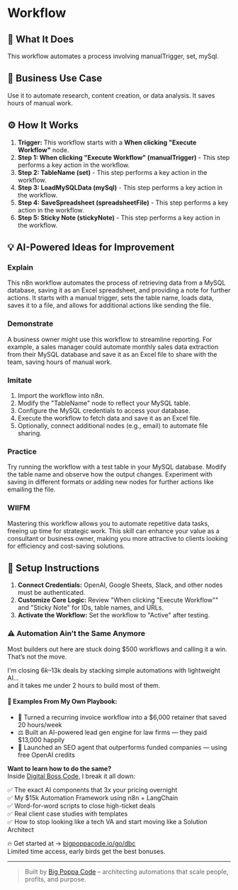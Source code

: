 # Workflow

## 🚀 What It Does
This workflow automates a process involving manualTrigger, set, mySql.

## 💼 Business Use Case
Use it to automate research, content creation, or data analysis. It saves hours of manual work.

## ⚙️ How It Works
1.  **Trigger:** This workflow starts with a **When clicking "Execute Workflow"** node.
2. **Step 1: When clicking "Execute Workflow" (manualTrigger)** - This step performs a key action in the workflow.
3. **Step 2: TableName (set)** - This step performs a key action in the workflow.
4. **Step 3: LoadMySQLData (mySql)** - This step performs a key action in the workflow.
5. **Step 4: SaveSpreadsheet (spreadsheetFile)** - This step performs a key action in the workflow.
6. **Step 5: Sticky Note (stickyNote)** - This step performs a key action in the workflow.

## 💡 AI-Powered Ideas for Improvement
### Explain
This n8n workflow automates the process of retrieving data from a MySQL database, saving it as an Excel spreadsheet, and providing a note for further actions. It starts with a manual trigger, sets the table name, loads data, saves it to a file, and allows for additional actions like sending the file.

### Demonstrate
A business owner might use this workflow to streamline reporting. For example, a sales manager could automate monthly sales data extraction from their MySQL database and save it as an Excel file to share with the team, saving hours of manual work.

### Imitate
1. Import the workflow into n8n.
2. Modify the "TableName" node to reflect your MySQL table.
3. Configure the MySQL credentials to access your database.
4. Execute the workflow to fetch data and save it as an Excel file.
5. Optionally, connect additional nodes (e.g., email) to automate file sharing.

### Practice
Try running the workflow with a test table in your MySQL database. Modify the table name and observe how the output changes. Experiment with saving in different formats or adding new nodes for further actions like emailing the file.

### WIIFM
Mastering this workflow allows you to automate repetitive data tasks, freeing up time for strategic work. This skill can enhance your value as a consultant or business owner, making you more attractive to clients looking for efficiency and cost-saving solutions.

## 🔧 Setup Instructions
1. **Connect Credentials:** OpenAI, Google Sheets, Slack, and other nodes must be authenticated.
2. **Customize Core Logic:** Review "When clicking "Execute Workflow"" and "Sticky Note" for IDs, table names, and URLs.
3. **Activate the Workflow:** Set the workflow to "Active" after testing.

### ⚠️ Automation Ain’t the Same Anymore

Most builders out here are stuck doing $500 workflows and calling it a win.  
That’s not the move.  

I'm closing $6k–$13k deals by stacking simple automations with lightweight AI...  
and it takes me under 2 hours to build most of them.

#### 🧠 Examples From My Own Playbook:
- 🔁 Turned a recurring invoice workflow into a $6,000 retainer that saved 20 hours/week  
- ⚖️ Built an AI-powered lead gen engine for law firms — they paid $13,000 happily  
- 🚀 Launched an SEO agent that outperforms funded companies — using free OpenAI credits  

**Want to learn how to do the same?**  
Inside [Digital Boss Code](https://bigpoppacode.io/go/dbc), I break it all down:

✅ The exact AI components that 3x your pricing overnight  
✅ My $15k Automation Framework using n8n + LangChain  
✅ Word-for-word scripts to close high-ticket deals  
✅ Real client case studies with templates  
✅ How to stop looking like a tech VA and start moving like a Solution Architect  

🔥 Get started at → [bigpoppacode.io/go/dbc](https://bigpoppacode.io/go/dbc)  
Limited time access, early birds get the best bonuses.

---
> Built by [Big Poppa Code](https://bigpoppacode.io) – architecting automations that scale people, profits, and purpose.
